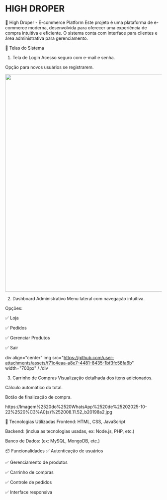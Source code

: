 # HIGH DROPER

🛒 High Droper - E-commerce Platform
Este projeto é uma plataforma de e-commerce moderna, desenvolvida para oferecer uma experiência de compra intuitiva e eficiente. O sistema conta com interface para clientes e área administrativa para gerenciamento.

📸 Telas do Sistema
1. Tela de Login
Acesso seguro com e-mail e senha.

Opção para novos usuários se registrarem.

<div align="center">
<img src="https://github.com/user-attachments/assets/61f2ec48-51ca-41b7-9964-e0c4d45571a5" width="700px" />
</div>



2. Dashboard Administrativo
Menu lateral com navegação intuitiva.

Opções:

✅ Loja

✅ Pedidos

✅ Gerenciar Produtos

✅ Sair

div align="center"
img src="https://github.com/user-attachments/assets/f71c4eaa-a8e7-4481-8435-1bf3fc58fa6b" width="700px" /
/div


3. Carrinho de Compras
Visualização detalhada dos itens adicionados.

Cálculo automático do total.

Botão de finalização de compra.

https://Imagem%2520do%2520WhatsApp%2520de%25202025-10-22%2520%C3%A0(s)%252008.11.52_b20198a2.jpg

🚀 Tecnologias Utilizadas
Frontend: HTML, CSS, JavaScript

Backend: (inclua as tecnologias usadas, ex: Node.js, PHP, etc.)

Banco de Dados: (ex: MySQL, MongoDB, etc.)

📦 Funcionalidades
✅ Autenticação de usuários

✅ Gerenciamento de produtos

✅ Carrinho de compras

✅ Controle de pedidos

✅ Interface responsiva
